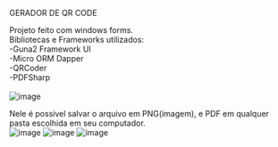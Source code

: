 GERADOR DE QR CODE

Projeto feito com windows forms.
<br>
Bibliotecas e Frameworks utilizados:
<br>
  -Guna2 Framework UI<br>
  -Micro ORM Dapper<br>
  -QRCoder<br>
  -PDFSharp<br>
  <br>
![image](https://github.com/user-attachments/assets/9b892d59-5ca4-4f77-be94-0e7e8402184d)

Nele é possivel salvar o arquivo em PNG(imagem), e PDF em qualquer pasta escolhida em seu computador.
<br>
![image](https://github.com/user-attachments/assets/7618a1d8-4fec-4965-8dce-f0f3b49960d9)
![image](https://github.com/user-attachments/assets/b9688183-1067-426d-8832-182abf729cca)
![image](https://github.com/user-attachments/assets/4d9f81ec-7a84-424f-946d-af48d481cfa9)
